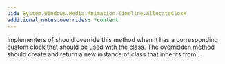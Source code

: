 ```yaml
---
uid: System.Windows.Media.Animation.Timeline.AllocateClock
additional_notes.overrides: *content
---
```


<p>Implementers of <xref href="System.Windows.Media.Animation.Timeline"></xref> should override this method when it has a corresponding custom clock that should be used with the class. The overridden method should create and return a new instance of class that inherits from <xref href="System.Windows.Media.Animation.Clock"></xref>.</p>


